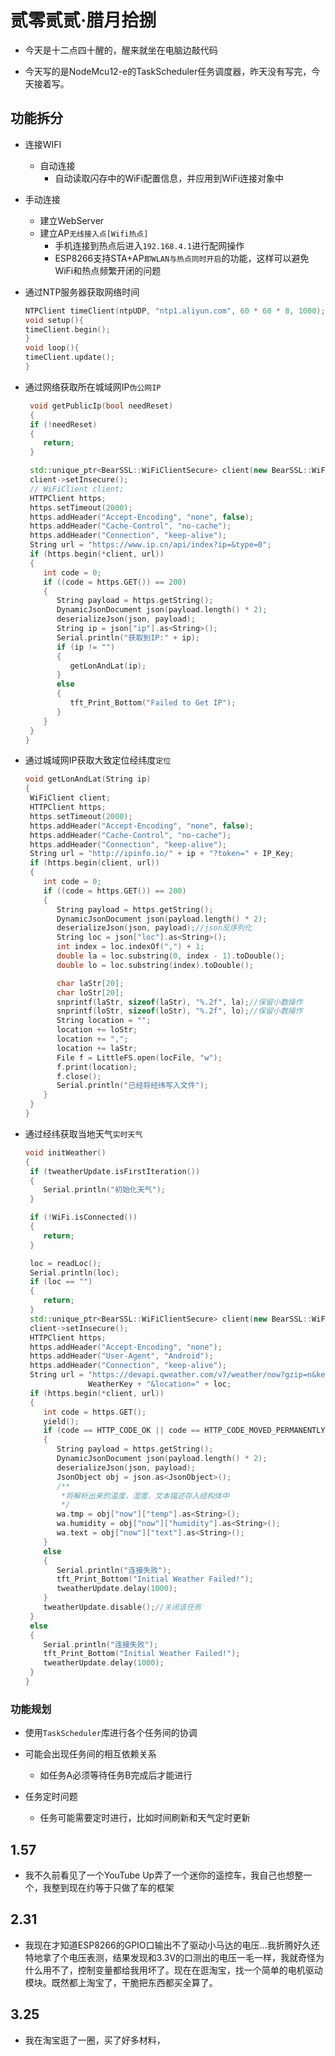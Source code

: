 # 贰零贰贰·腊月拾捌

- 今天是十二点四十醒的，醒来就坐在电脑边敲代码

- 今天写的是NodeMcu12-e的TaskScheduler任务调度器，昨天没有写完，今天接着写。

## 功能拆分

- 连接WIFI
  - 自动连接
    - 自动读取闪存中的WiFi配置信息，并应用到WiFi连接对象中

- 手动连接
  - 建立WebServer
  - 建立AP```无线接入点[Wifi热点]```
    - 手机连接到热点后进入```192.168.4.1```进行配网操作
    - ESP8266支持STA+AP```即WLAN与热点同时开启```的功能，这样可以避免WiFi和热点频繁开闭的问题
- 通过NTP服务器获取网络时间

  ```c++
  NTPClient timeClient(ntpUDP, "ntp1.aliyun.com", 60 * 60 * 8, 1000);
  void setup(){
  timeClient.begin();
  }
  void loop(){
  timeClient.update();
  }
  ```

- 通过网络获取所在城域网IP```伪公网IP```
  
  ```c++
   void getPublicIp(bool needReset)
   {
   if (!needReset)
   {
      return;
   }
  
   std::unique_ptr<BearSSL::WiFiClientSecure> client(new BearSSL::WiFiClientSecure);
   client->setInsecure();
   // WiFiClient client;
   HTTPClient https;
   https.setTimeout(2000);
   https.addHeader("Accept-Encoding", "none", false);
   https.addHeader("Cache-Control", "no-cache");
   https.addHeader("Connection", "keep-alive");
   String url = "https://www.ip.cn/api/index?ip=&type=0";
   if (https.begin(*client, url))
   {
      int code = 0;
      if ((code = https.GET()) == 200)
      {
         String payload = https.getString();
         DynamicJsonDocument json(payload.length() * 2);
         deserializeJson(json, payload);
         String ip = json["ip"].as<String>();
         Serial.println("获取到IP:" + ip);
         if (ip != "")
         {
            getLonAndLat(ip);
         }
         else
         {
            tft_Print_Bottom("Failed to Get IP");
         }
      }
   }
  }
  ```

- 通过城域网IP获取大致定位经纬度```定位```

  ```c++
  void getLonAndLat(String ip)
  {
   WiFiClient client;
   HTTPClient https;
   https.setTimeout(2000);
   https.addHeader("Accept-Encoding", "none", false);
   https.addHeader("Cache-Control", "no-cache");
   https.addHeader("Connection", "keep-alive");
   String url = "http://ipinfo.io/" + ip + "?token=" + IP_Key;
   if (https.begin(client, url))
   {
      int code = 0;
      if ((code = https.GET()) == 200)
      {
         String payload = https.getString();
         DynamicJsonDocument json(payload.length() * 2);
         deserializeJson(json, payload);//json反序列化
         String loc = json["loc"].as<String>();
         int index = loc.indexOf(",") + 1;
         double la = loc.substring(0, index - 1).toDouble();
         double lo = loc.substring(index).toDouble();

         char laStr[20];
         char loStr[20];
         snprintf(laStr, sizeof(laStr), "%.2f", la);//保留小数操作
         snprintf(loStr, sizeof(loStr), "%.2f", lo);//保留小数操作
         String location = "";
         location += loStr;
         location += ",";
         location += laStr;
         File f = LittleFS.open(locFile, "w");
         f.print(location);
         f.close();
         Serial.println("已经将经纬写入文件");
      }
   }
  }
  ```

- 通过经纬获取当地天气```实时天气```

  ```c++
  void initWeather()
  {
   if (tweatherUpdate.isFirstIteration())
   {
      Serial.println("初始化天气");
   }
  
   if (!WiFi.isConnected())
   {
      return;
   }
  
   loc = readLoc();
   Serial.println(loc);
   if (loc == "")
   {
      return;
   }
   std::unique_ptr<BearSSL::WiFiClientSecure> client(new BearSSL::WiFiClientSecure);
   client->setInsecure();
   HTTPClient https;
   https.addHeader("Accept-Encoding", "none");
   https.addHeader("User-Agent", "Android");
   https.addHeader("Connection", "keep-alive");
   String url = "https://devapi.qweather.com/v7/weather/now?gzip=n&key=" +
                WeatherKey + "&location=" + loc;
   if (https.begin(*client, url))
   {
      int code = https.GET();
      yield();
      if (code == HTTP_CODE_OK || code == HTTP_CODE_MOVED_PERMANENTLY)
      {
         String payload = https.getString();
         DynamicJsonDocument json(payload.length() * 2);
         deserializeJson(json, payload);
         JsonObject obj = json.as<JsonObject>();
         /**
          *将解析出来的温度，湿度，文本描述存入结构体中
          */
         wa.tmp = obj["now"]["temp"].as<String>();
         wa.humidity = obj["now"]["humidity"].as<String>();
         wa.text = obj["now"]["text"].as<String>();
      }
      else
      {
         Serial.println("连接失败");
         tft_Print_Bottom("Initial Weather Failed!");
         tweatherUpdate.delay(1000);
      }
      tweatherUpdate.disable();//关闭该任务
   }
   else
   {
      Serial.println("连接失败");
      tft_Print_Bottom("Initial Weather Failed!");
      tweatherUpdate.delay(1000);
   }
  }
  ```

### 功能规划

- 使用```TaskScheduler```库进行各个任务间的协调

- 可能会出现任务间的相互依赖关系

  - 如任务A必须等待任务B完成后才能进行

- 任务定时问题

  - 任务可能需要定时进行，比如时间刷新和天气定时更新

## 1.57

- 我不久前看见了一个YouTube Up弄了一个迷你的遥控车，我自己也想整一个，我整到现在约等于只做了车的框架

## 2.31

- 我现在才知道ESP8266的GPIO口输出不了驱动小马达的电压...我折腾好久还特地拿了个电压表测，结果发现和3.3V的口测出的电压一毛一样，我就奇怪为什么用不了，控制变量都给我用坏了。现在在逛淘宝，找一个简单的电机驱动模块。既然都上淘宝了，干脆把东西都买全算了。

## 3.25

- 我在淘宝逛了一圈，买了好多材料，
